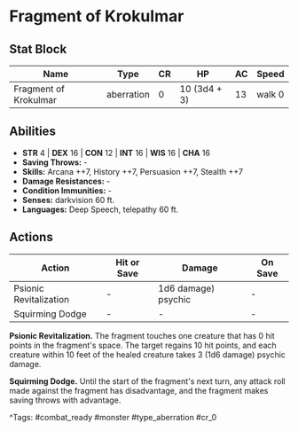# Fragment of Krokulmar

## Stat Block

| Name | Type | CR | HP | AC | Speed |
|------|------|----|----|----|-------|
| Fragment of Krokulmar | aberration | 0 | 10 (3d4 + 3) | 13 | walk 0 |

## Abilities

- **STR** 4 | **DEX** 16 | **CON** 12 | **INT** 16 | **WIS** 16 | **CHA** 16
- **Saving Throws:** -  
- **Skills:** Arcana ++7, History ++7, Persuasion ++7, Stealth ++7  
- **Damage Resistances:** -  
- **Condition Immunities:** -  
- **Senses:** darkvision 60 ft.  
- **Languages:** Deep Speech, telepathy 60 ft.


## Actions

| Action | Hit or Save | Damage | On Save |
|--------|--------------|--------|----------|
| Psionic Revitalization | - | 1d6 damage) psychic | - |
| Squirming Dodge | - | - | - |

**Psionic Revitalization.** The fragment touches one creature that has 0 hit points in the fragment's space. The target regains 10 hit points, and each creature within 10 feet of the healed creature takes 3 (1d6 damage) psychic damage.

**Squirming Dodge.** Until the start of the fragment's next turn, any attack roll made against the fragment has disadvantage, and the fragment makes saving throws with advantage.


^Tags: #combat_ready #monster #type_aberration #cr_0